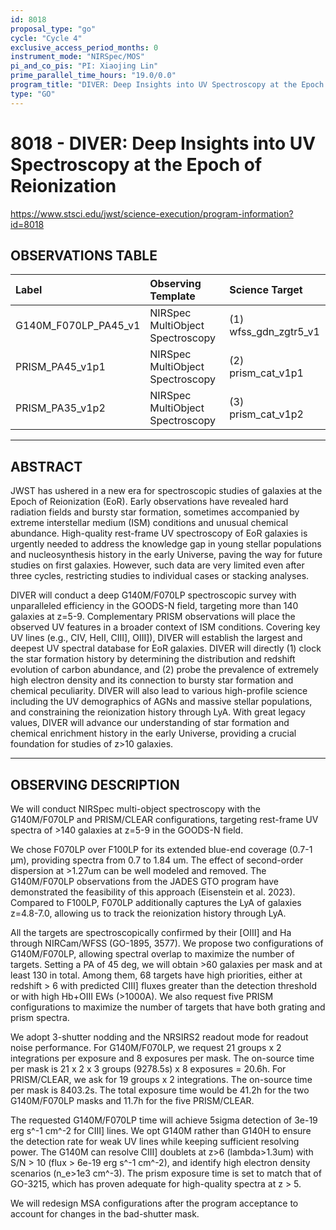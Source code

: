 ```yaml
---
id: 8018
proposal_type: "go"
cycle: "Cycle 4"
exclusive_access_period_months: 0
instrument_mode: "NIRSpec/MOS"
pi_and_co_pis: "PI: Xiaojing Lin"
prime_parallel_time_hours: "19.0/0.0"
program_title: "DIVER: Deep Insights into UV Spectroscopy at the Epoch of Reionization"
type: "GO"
---
```

# 8018 - DIVER: Deep Insights into UV Spectroscopy at the Epoch of Reionization
https://www.stsci.edu/jwst/science-execution/program-information?id=8018
## OBSERVATIONS TABLE
| Label                      | Observing Template               | Science Target           |
| :------------------------- | :------------------------------- | :----------------------- |
| G140M_F070LP_PA45_v1 | NIRSpec MultiObject Spectroscopy | (1) wfss_gdn_zgtr5_v1    |
| PRISM_PA45_v1p1            | NIRSpec MultiObject Spectroscopy | (2) prism_cat_v1p1       |
| PRISM_PA35_v1p2            | NIRSpec MultiObject Spectroscopy | (3) prism_cat_v1p2       |

---

## ABSTRACT

JWST has ushered in a new era for spectroscopic studies of galaxies at the Epoch of Reionization (EoR). Early observations have revealed hard radiation fields and bursty star formation, sometimes accompanied by extreme interstellar medium (ISM) conditions and unusual chemical abundance. High-quality rest-frame UV spectroscopy of EoR galaxies is urgently needed to address the knowledge gap in young stellar populations and nucleosynthesis history in the early Universe, paving the way for future studies on first galaxies. However, such data are very limited even after three cycles, restricting studies to individual cases or stacking analyses.

DIVER will conduct a deep G140M/F070LP spectroscopic survey with unparalleled efficiency in the GOODS-N field, targeting more than 140 galaxies at z=5-9. Complementary PRISM observations will place the observed UV features in a broader context of ISM conditions. Covering key UV lines (e.g., CIV, HeII, CIII], OIII]), DIVER will establish the largest and deepest UV spectral database for EoR galaxies. DIVER will directly (1) clock the star formation history by determining the distribution and redshift evolution of carbon abundance, and (2) probe the prevalence of extremely high electron density and its connection to bursty star formation and chemical peculiarity. DIVER will also lead to various high-profile science including the UV demographics of AGNs and massive stellar populations, and constraining the reionization history through LyA. With great legacy values, DIVER will advance our understanding of star formation and chemical enrichment history in the early Universe, providing a crucial foundation for studies of z>10 galaxies.

---

## OBSERVING DESCRIPTION

We will conduct NIRSpec multi-object spectroscopy with the G140M/F070LP and PRISM/CLEAR configurations, targeting rest-frame UV spectra of >140 galaxies at z=5-9 in the GOODS-N field.

We chose F070LP over F100LP for its extended blue-end coverage (0.7-1 µm), providing spectra from 0.7 to 1.84 um. The effect of second-order dispersion at >1.27um can be well modeled and removed. The G140M/F070LP observations from the JADES GTO program have demonstrated the feasibility of this approach (Eisenstein et al. 2023). Compared to F100LP, F070LP additionally captures the LyA of galaxies z=4.8-7.0, allowing us to track the reionization history through LyA.

All the targets are spectroscopically confirmed by their [OIII] and Ha through NIRCam/WFSS (GO-1895, 3577). We propose two configurations of G140M/F070LP, allowing spectral overlap to maximize the number of targets. Setting a PA of 45 deg, we will obtain >60 galaxies per mask and at least 130 in total. Among them, 68 targets have high priorities, either at redshift > 6 with predicted CIII] fluxes greater than the detection threshold or with high Hb+OIII EWs (>1000A). We also request five PRISM configurations to maximize the number of targets that have both grating and prism spectra.

We adopt 3-shutter nodding and the NRSIRS2 readout mode for readout noise performance. For G140M/F070LP, we request 21 groups x 2 integrations per exposure and 8 exposures per mask. The on-source time per mask is 21 x 2 x 3 groups (9278.5s) x 8 exposures = 20.6h. For PRISM/CLEAR, we ask for 19 groups x 2 integrations. The on-source time per mask is 8403.2s. The total exposure time would be 41.2h for the two G140M/F070LP masks and 11.7h for the five PRISM/CLEAR.

The requested G140M/F070LP time will achieve 5sigma detection of 3e-19 erg s^-1 cm^-2 for CIII] lines. We opt G140M rather than G140H to ensure the detection rate for weak UV lines while keeping sufficient resolving power. The G140M can resolve CIII] doublets at z>6 (lambda>1.3um) with S/N > 10 (flux > 6e-19 erg s^-1 cm^-2), and identify high electron density scenarios (n_e>1e3 cm^-3). The prism exposure time is set to match that of GO-3215, which has proven adequate for high-quality spectra at z > 5.

We will redesign MSA configurations after the program acceptance to account for changes in the bad-shutter mask.